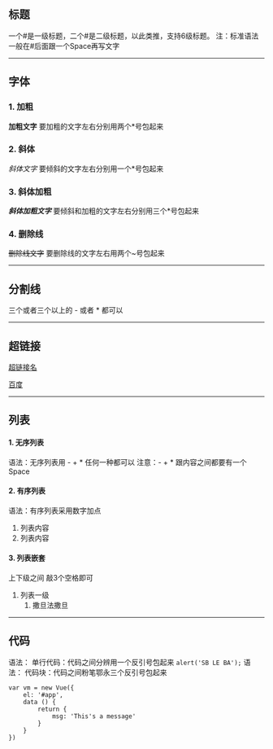 ## 标题
一个#是一级标题，二个#是二级标题，以此类推，支持6级标题。
注：标准语法一般在#后面跟一个Space再写文字

--------------------------------------------------------

## 字体

### 1. 加粗
**加粗文字** 要加粗的文字左右分别用两个*号包起来

### 2. 斜体
*斜体文字* 要倾斜的文字左右分别用一个*号包起来

### 3. 斜体加粗
***斜体加粗文字*** 要倾斜和加粗的文字左右分别用三个*号包起来

### 4. 删除线
~~删除线文字~~ 要删除线的文字左右用两个~号包起来

-------------------------------------------------------

## 分割线
三个或者三个以上的 - 或者 * 都可以

-------------------------------------------------------

## 超链接
[超链接名](超链接地址 "超链接titile")

[百度](https://www.baidu.com)

------------------------------------------------------

## 列表
#### 1. 无序列表
语法：无序列表用 - + * 任何一种都可以
注意：- + * 跟内容之间都要有一个Space

#### 2. 有序列表
语法：有序列表采用数字加点
1. 列表内容
2. 列表内容

#### 3. 列表嵌套
上下级之间 敲3个空格即可
1. 列表一级 
   1. 撒旦法撒旦

-----------------------------------------------------

## 代码
语法： 单行代码：代码之间分辨用一个反引号包起来
`alert('SB LE BA');`
语法： 代码块：代码之间粉笔鄂永三个反引号包起来
```
var vm = new Vue({
    el: '#app',
    data () {
        return {
            msg: 'This's a message'
        }
    }
})
```